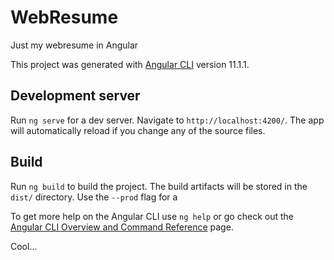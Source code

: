 # WebResume

Just my webresume in Angular

This project was generated with [Angular CLI](https://github.com/angular/angular-cli) version 11.1.1.

## Development server

Run `ng serve` for a dev server. Navigate to `http://localhost:4200/`. The app will automatically reload if you change any of the source files.

## Build

Run `ng build` to build the project. The build artifacts will be stored in the `dist/` directory. Use the `--prod` flag for a 

To get more help on the Angular CLI use `ng help` or go check out the [Angular CLI Overview and Command Reference](https://angular.io/cli) page.

Cool...
